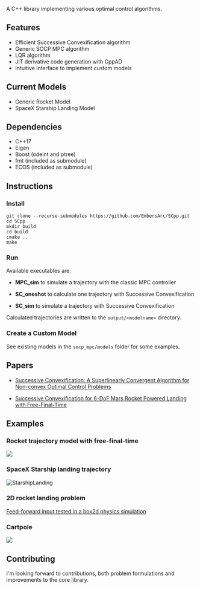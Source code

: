 A C++ library implementing various optimal control algorithms.

## Features

 * Efficient Successive Convexification algorithm
 * Generic SOCP MPC algorithm
 * LQR algorithm
 * JIT derivative code generation with CppAD
 * Intuitive interface to implement custom models
 

## Current Models

 * Generic Rocket Model
 * SpaceX Starship Landing Model
 

## Dependencies

 * C++17
 * Eigen
 * Boost (odeint and ptree)
 * fmt (included as submodule)
 * ECOS (included as submodule)

## Instructions

### Install

``` 
git clone --recurse-submodules https://github.com/EmbersArc/SCpp.git
cd SCpp
mkdir build
cd build
cmake ..
make
```

### Run

Available executables are:

* **MPC_sim** to simulate a trajectory with the classic MPC controller

* **SC_oneshot** to calculate one trajectory with Successive Convexification

* **SC_sim** to simulate a trajectory with Successive Convexification

Calculated trajectories are written to the `output/<modelname>` directory.

### Create a Custom Model

See existing models in the `socp_mpc/models` folder for some examples.

## Papers

* [Successive Convexification: A Superlinearly Convergent Algorithm for Non-convex Optimal Control Problems](https://arxiv.org/abs/1804.06539)

* [Successive Convexification for 6-DoF Mars Rocket Powered Landing with Free-Final-Time](https://arxiv.org/abs/1802.03827)

## Examples

### Rocket trajectory model with free-final-time

![](https://thumbs.gfycat.com/DeliriousCandidAldabratortoise-size_restricted.gif)

### SpaceX Starship landing trajectory

![StarshipLanding](https://user-images.githubusercontent.com/1352472/66057427-f736be00-e538-11e9-8078-727282910f54.png)

### 2D rocket landing problem

[Feed-forward input tested in a box2d physics simulation](https://gfycat.com/DaringPortlyBlacklab)

### Cartpole

![](https://thumbs.gfycat.com/KnobbyFlatCanvasback-small.gif)

## Contributing

I'm looking forward to contributions, both problem formulations and improvements to the core library.
